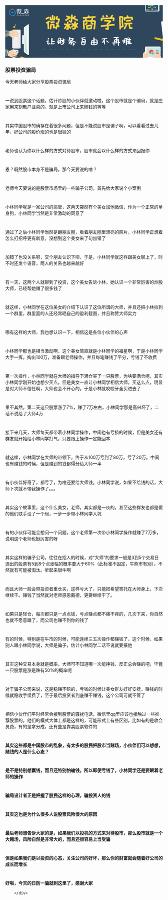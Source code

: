 <div>
		<div><img src="../img/banner.png" alt=""></div>
		<div>
				<h3> 股票投资骗局</h3>
				<p>今天老师给大家分享股票投资骗局</p>
				<p style="margin-top: 40px">一说到股票这个话题，估计炒股的小伙伴就激动啦，这个股市就是个骗局，就是庄家用来割散户韭菜的，就是上市公司上来圈钱的等等</p>
				<p style="margin-top: 40px">其实中国股市的确存在着很多问题，但是不能说股市是骗子啊，可以看看过去几年，好公司的股价涨的也是很猛的</p>
				<p style="margin-top: 40px">老师也认为你以什么样的方式对待股市，股市就会以什么样的方式来回报你</p>
				<p style="margin-top: 40px">恩？既然股市本身不是骗局，那今天要说的啥？</p>
				<p style="margin-top: 40px">老师今天要说的是股票市场里的一些骗子公司，首先给大家说个小案例</p>
				<p style="margin-top: 40px">小林同学呢是一家公司的高管，这两天突然有个美女加他微信，作为一个正常的单身狗，小林同学当然是非常激动的同意了</p>
				<p style="margin-top: 40px">通过了之后小林同学当然是翻朋友圈，看着朋友圈里漂亮的照片，小林同学正想着怎么打招呼更有新意，没想到这个美女来了句加错了</p>
				<p style="margin-top: 40px">加错了也没关系呀，交个朋友认识下呗，于是，小林同学就这样跟美女聊上了，时不时还发个语音，两人的关系也越来越好</p>
				<p style="margin-top: 40px">有一天，这两个人就聊到了投资，这个美女告诉小林，她认识一个非常厉害的炒股大师，已经帮她赚了很多钱了</p>
				<p style="margin-top: 40px">就这样，小林同学在这位美女的介绍下认识了这位所谓的大师，并且还把小林拉到一个群里，群里面的人还经常晒自己的盈利截图，并且称赞大师实力</p>
				<p style="margin-top: 40px">哪有这样的大师，我也想认识一下，相信这是各位小伙伴的心声</p>
				<p style="margin-top: 40px">小林同学那也是相当激动啊，这个美女简直就是小林同学的福星啊，于是小林同学大手一挥，掏出100万，准备跟老师操作，并且每笔赚钱了平分，亏钱了不收费</p>
				<p style="margin-top: 40px">第一次操作，小林同学就在大师的指导下满仓买了一只股票，为啥要满仓呢，其实小林同学刚开始也想少买点，但是美女一直让小林同学相信大师，买这么点，明显是对大师不信任啊，大师也会不开心的。于是小林就咬咬牙全买进去了</p>
				<p style="margin-top: 40px">果不其然，第二天这只股票涨了7%，赚了7万左右，小林同学那是高兴坏了，二话不说给了大师4万</p>
			  <p style="margin-top: 40px">接下来几天，大师每天都带着小林同学操作，中间也有亏损的时候，但是美女还有群友就开始给小林同学打气，只要跟上操作一定能回本</p>
				<p style="margin-top: 40px">就这样，小林同学在大师的带领下，终于从100万亏到了80万，亏了20万。中间也有赚钱的时候，但是赚到的钱都得分给大师一半</p>
				<p style="margin-top: 40px">有小伙伴好奇了，都亏了，为啥还要给大师钱。小林同学说，如果不给钱的话，大师下次就不带我操作了。。。</p>
				<p style="margin-top: 40px">其实这个故事里，这个什么美女，老师，其实都是一伙的，甚至这些群友也都是假的他们联手设了一个局，一步一步带小林同学入坑</p>
				<p style="margin-top: 40px">有的小伙伴可能会想问一个问题，这个老师第一次带小林同学操作就赚了7万多，说明这个老师也挺厉害的呀</p>
				<p style="margin-top: 40px">其实这样的骗子公司，往往在招人的时候，对“大师”的要求一般是3到5个交易日选出的股票有5到8个点涨幅的概率要大于60%（此标准不固定，牛熊市有别），不然就有可能被淘汰。听起来很牛啊</p>
				<p style="margin-top: 40px">而且大师一般会带投资者重仓买，这样亏大了，只能把希望寄托在大师身上，下次继续干。赚钱了当然就对老师感恩戴德，更要继续干了。</p>
				<p style="margin-top: 40px">如果只是轻仓，每次都只是一点点钱，亏点赚点都不痛不痒的，几次下来，你自然也就不愿意跟了，而公司也赚不到你的钱了</p>
				<p style="margin-top: 40px">有的时候，特别是在牛市的时候，可能连续三五次操作都赚钱了，这个时候，如果别人跟小林同学说，大师是骗子，估计小林同学二话不说就要揍他</p>
				<p style="margin-top: 40px">其实这种交易本身就是概率，大师可不知道哪一次能挣钱，反正总会赚的吧，毕竟一只股票是涨是跌有50%的概率呢</p>
				<p style="margin-top: 40px">对于骗子公司来说，这是稳赚不赔的，亏钱的时候让美女群友好好安抚，赚钱的时候就稳收手续费了，至于最后投资者到底赚不赚钱，这个公司可就不管了</p>
				<p style="margin-top: 40px">相信小伙伴们平时经常会接到股票的骚扰电话，微信里qq里应该也接触过一些推荐股票的，他们的模式大体上都是这样的，可能形式上有些区别，比如有的是收会员费，有的是拿分成，还有些是靠卖股票软件的</p>
				<p style="margin-top: 40px;font-weight:bold;">其实这些都是中国股市的乱象，有太多的股民把股市当赌场，小伙伴们可以想想，赌钱的人是什么心态？</p>
				<p style="margin-top: 40px;font-weight:bold;">是不是特别想赢钱，而且还特别怕输钱，所以即便亏钱了，小林同学还是要跟着老师的操作</p>
				<p style="margin-top: 40px;font-weight:bold;">骗局设计者正是把握了股民这样的心理，骗投资人的钱</p>
				<p style="margin-top: 40px;font-weight:bold;">其实这也是为什么很多人说股票风险很大的原因</p>
				<p style="margin-top: 40px;font-weight:bold;">最后老师想告诉大家的是，如果我们以投机的方式来对待股市，那么股市就是一个大赌场，风险自然是非常大的，而且还很容易上当受骗</p>
				<p style="margin-top: 40px;font-weight:bold;">但是如果我们是以投资的心态，关注公司的好坏，那么你的财富就会随着好公司的成长而增长</p>
				<p style="margin-top: 40px;font-weight:bold;">好啦，今天的日防一骗就到这里了，感谢大家</p>

		</div>
</div>